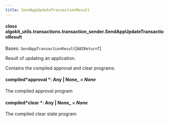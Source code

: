 ```yaml
---
title: SendAppUpdateTransactionResult
---
```


#### _class_ algokit_utils.transactions.transaction_sender.SendAppUpdateTransactionResult

Bases: `SendAppTransactionResult`[`ABIReturnT`]

Result of updating an application.

Contains the compiled approval and clear programs.

#### compiled*approval *: Any | None\_ _= None_

The compiled approval program

#### compiled*clear *: Any | None\_ _= None_

The compiled clear state program
